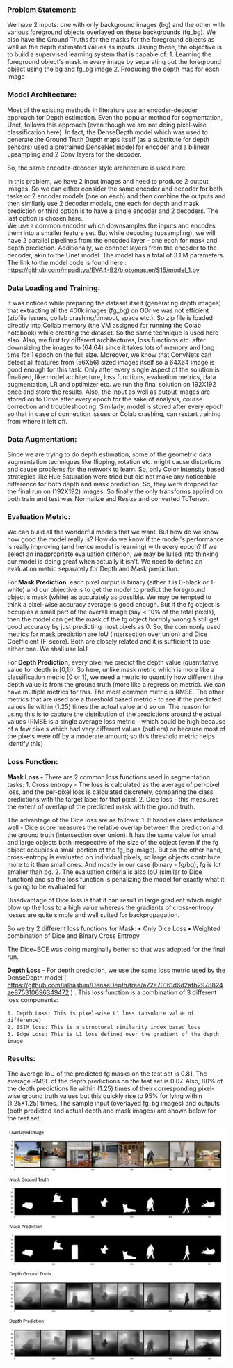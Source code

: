 ### Problem Statement:
We have 2 inputs: one with only background images (bg) and the other with various foreground objects overlayed on these backgrounds (fg_bg). We also have the Ground Truths for the masks for the foreground objects as well as the depth estimated values as inputs. Ussing these, the objective is to build a supervised learning system that is capable of:  	1. Learning the foreground object's mask in every image by separating out the foreground object using the bg and fg_bg image
	2. Producing the depth map for each image


### Model Architecture:
Most of the existing methods in literature use an encoder-decoder approach for Depth estimation. Even the popular method for segmentation, Unet, follows this approach (even though we are not doing pixel-wise classification here). In fact, the DenseDepth model which was used to generate the Ground Truth Depth maps itself (as a substitute for depth sensors) used a pretrained DenseNet model for encoder and a bilinear upsampling and 2 Conv layers for the decoder. 

So, the same encoder-decoder style architecture is used here. 

In this problem, we have 2 input images and need to produce 2 output images. So we can either consider the same encoder and decoder for both tasks or 2 encoder models (one on each) and then combine the outputs and then similarly use 2 decoder models, one each for depth and mask prediction or third option is to have a single encoder and 2 decoders. The last option is chosen here.  
We use a common encoder which downsamples the inputs and encodes them into a smaller feature set. But while decoding (upsampling), we will have 2 parallel pipelines from the encoded layer - one each for mask and depth prediction. Additionally, we connect layers from the encoder to the decoder, akin to the Unet model. The model has a total of 3.1 M parameters.  The link to the model code is found here : https://github.com/mpaditya/EVA4-B2/blob/master/S15/model_1.py

### Data Loading and Training:
It was noticed while preparing the dataset itself (generating depth images) that extracting all the 400k images (fg_bg) on GDrive was not efficient (zipfile issues, collab crashing/timeout, space etc.). So zip file is loaded directly into Collab memory (the VM assigned for running the Colab notebook) while creating the dataset. So the same technique is used here also. Also, we first try different architectures, loss functions etc. after downsizing the images to (64,64) since it takes lots of memory and long time for 1 epoch on the full size. Moreover, we know that ConvNets can detect all features from (56X56) sized images itself so a 64X64 image is good enough for this task. Only after every single aspect of the solution is finalized, like model architecture, loss functions, evaluation metrics, data augmentation, LR and optimizer etc. we run the final solution on 192X192 once and store the results. 
Also, the input as well as output images are stored on to Drive after every epoch for the sake of analysis, course correction and troubleshooting. Similarly, model is stored after every epoch so that in case of connection issues or Colab crashing, can restart training from where it left off. 


### Data Augmentation:
Since we are trying to do depth estimation, some of the geometric data augmentation techniques like flipping, rotation etc. might cause distortions and cause problems for the network to learn. So, only Color Intensity based strategies like Hue Saturation were tried but did not make any noticeable difference for both depth and mask prediction. So, they were dropped for the final run on (192X192) images. So finally the only transforms applied on both train and test was Normalize and Resize and converted ToTensor.


### Evaluation Metric:
We can build all the wonderful models that we want. But how do we know how good the model really is? How do we know if the model's performance is really improving (and hence model is learning) with every epoch? If we select an inappropriate evaluation criterion, we may be lulled into thinking our model is doing great when actually it isn't. 
We need to define an evaluation metric separately for Depth and Mask prediction. 

For **Mask Prediction**, each pixel output is binary (either it is 0-black or 1-white) and our objective is to get the model to predict the foreground object's mask (white) as accurately as possible. 
We may be tempted to think a pixel-wise accuracy average is good enough. But if the fg object is occupies a small part of the overall image (say < 10% of the total pixels), then the model can get the mask of the fg object horribly wrong & still get good accuracy by just predicting most pixels as 0. 
So, the commonly used metrics for mask prediction are IoU (intersection over union) and Dice Coefficient (F-score). Both are closely related and it is sufficient to use either one. We shall use IoU.

For **Depth Prediction**, every pixel we predict the depth value (quantitative value for depth in [0,1]). So here, unlike mask metric which is more like a classification metric (0 or 1), we need a metric to quantify how different the depth value is from the ground truth (more like a regression metric). We can have multiple metrics for this. The most common metric is RMSE. The other metrics that are used are a threshold based metric - to see if the predicted values lie within (1.25) times the actual value and so on. The reason for using this is to capture the distribution of the predictions around the actual values (RMSE is a single average loss metric - which could be high because of a few pixels which had very different values (outliers) or because most of the pixels were off by a moderate amount; so this threshold metric helps identify this)


### Loss Function:

**Mask Loss -** There are 2 common loss functions used in segmentation tasks: 
	1. Cross entropy - The loss is calculated as the average of per-pixel loss, and the per-pixel loss is calculated discretely, comparing the class predictions with the target label for that pixel. 
	2. Dice loss - this measures the extent of overlap of the predicted mask with the ground truth.

The advantage of the Dice loss are as follows:
	1. It handles class imbalance well - Dice score measures the relative overlap between the prediction and the ground truth (intersection over union). It has the same value for small and large objects both irrespective of the size of the object (even if the fg object occupies a small portion of the fg_bg image). But on the other hand, cross-entropy is evaluated on individual pixels, so large objects contribute more to it than small ones. And mostly in our case (binary - fg/bg), fg is lot smaller than bg. 
	2. The evaluation criteria is also IoU (similar to Dice function) and so the loss function is penalizing the model for exactly what it is going to be evaluated for. 

Disadvantage of Dice loss is that it can result in large gradient which might blow up the loss to a high value whereas the gradients of cross-entropy losses are quite simple and well suited for backpropagation. 

So we try 2 different loss functions for Mask:
	• Only Dice Loss
	• Weighted combination of Dice and Binary Cross Entropy

The Dice+BCE was doing marginally better so that was adopted for the final run. 

**Depth Loss -** For depth prediction, we use the same loss metric used by the DenseDepth model ( https://github.com/ialhashim/DenseDepth/tree/a72e70161d6d2afb2978824ae875310696349472 )
. This loss function is a combination of 3 different loss components:

	1. Depth Loss: This is pixel-wise L1 loss (absolute value of difference)
	2. SSIM loss: This is a structural similarity index based loss
	3. Edge Loss: This is L1 loss defined over the gradient of the depth image

### Results:

The average IoU of the predicted fg masks on the test set is 0.81. The average RMSE of the depth predictions on the test set is 0.07. Also,  80% of the depth predictions lie within (1.25) times of their corresponding pixel-wise ground truth values but this quickly rise to 95% for lying within (1.25*1.25) times. The sample input (overlayed fg_bg images) and outputs (both predicted and actual depth and mask images) are shown below for the test set:

<img src="sample_output.jpg">

